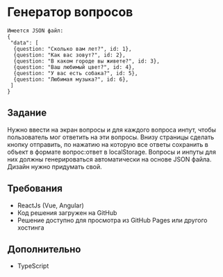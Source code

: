 # Генератор вопросов

    Имеется JSON файл:
    {
     "data": [
      {question: "Сколько вам лет?", id: 1},
      {question: "Как вас зовут?", id: 2},
      {question: "В каком городе вы живете?", id: 3},
      {question: "Ваш любимый цвет?", id: 4},
      {question: "У вас есть собака?", id: 5},
      {question: "Любимая музыка?", id: 6},
     ]
    }

## Задание

Нужно ввести на экран вопросы и для каждого вопроса инпут, чтобы пользователь мог ответить на эти вопросы. Внизу страницы сделать кнопку отправить, по нажатию на которую все ответы сохранить в объект в формате вопрос:ответ в localStorage. 
Вопросы и инпуты для них должны генерироваться автоматически на основе JSON файла.
Дизайн нужно придумать свой.

## Требования

 - ReactJs (Vue, Angular)
  - Код решения загружен на GitHub
  - Решение доступно для просмотра из GitHub Pages или другого хостинга

## Дополнительно

 - TypeScript
